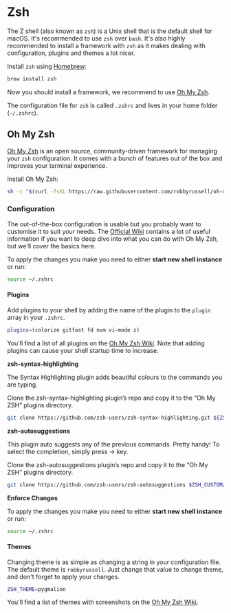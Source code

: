 # Zsh

The Z shell \(also known as `zsh`\) is a Unix shell that is the default shell for macOS. It's recommended to use `zsh` over `bash`. It's also highly recommended to install a framework with `zsh` as it makes dealing with configuration, plugins and themes a lot nicer.

Install `zsh` using [Homebrew](../homebrew/):

```bash
brew install zsh
```

Now you should install a framework, we recommend to use [Oh My Zsh](https://github.com/robbyrussell/oh-my-zsh).

The configuration file for `zsh` is called `.zshrc` and lives in your home folder \(`~/.zshrc`\).

## Oh My Zsh

[Oh My Zsh](https://github.com/robbyrussell/oh-my-zsh) is an open source, community-driven framework for managing your `zsh` configuration. It comes with a bunch of features out of the box and improves your terminal experience.

Install Oh My Zsh:

```bash
sh -c "$(curl -fsSL https://raw.githubusercontent.com/robbyrussell/oh-my-zsh/master/tools/install.sh)"
```

### Configuration

The out-of-the-box configuration is usable but you probably want to customise it to suit your needs. The [Official Wiki](https://github.com/robbyrussell/oh-my-zsh/wiki) contains a lot of useful information if you want to deep dive into what you can do with Oh My Zsh, but we'll cover the basics here.

To apply the changes you make you need to either **start new shell instance** or run:

```bash
source ~/.zshrc
```

#### Plugins

Add plugins to your shell by adding the name of the plugin to the `plugin` array in your `.zshrc`.

```bash
plugins=(colorize gitfast fd nvm vi-mode z)
```

You'll find a list of all plugins on the [Oh My Zsh Wiki](https://github.com/robbyrussell/oh-my-zsh/wiki/Plugins). Note that adding plugins can cause your shell startup time to increase.

**zsh-syntax-highlighting**

The Syntax Highlighting plugin adds beautiful colours to the commands you are typing.

Clone the zsh-syntax-highlighting plugin’s repo and copy it to the “Oh My ZSH” plugins directory.

```bash
git clone https://github.com/zsh-users/zsh-syntax-highlighting.git ${ZSH_CUSTOM:-~/.oh-my-zsh/custom}/plugins/zsh-syntax-highlighting
```

**zsh-autosuggestions**

This plugin auto suggests any of the previous commands. Pretty handy! To select the completion, simply press → key.

Clone the zsh-autosuggestions plugin’s repo and copy it to the “Oh My ZSH” plugins directory.

```bash
git clone https://github.com/zsh-users/zsh-autosuggestions $ZSH_CUSTOM/plugins/zsh-autosuggestions
```

**Enforce Changes**

To apply the changes you make you need to either **start new shell instance** or run:

```bash
source ~/.zshrc
```

#### Themes

Changing theme is as simple as changing a string in your configuration file. The default theme is `robbyrussell`. Just change that value to change theme, and don't forget to apply your changes.

```bash
ZSH_THEME=pygmalion
```

You'll find a list of themes with screenshots on the [Oh My Zsh Wiki](https://github.com/robbyrussell/oh-my-zsh/wiki/themes).

